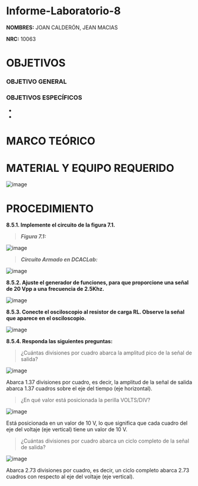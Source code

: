 # Informe-Laboratorio-8

**NOMBRES:** JOAN CALDERÓN, JEAN MACIAS

**NRC:** 10063

# **OBJETIVOS**

### **OBJETIVO GENERAL**



### **OBJETIVOS ESPECÍFICOS**

* 

*

# **MARCO TEÓRICO**

# **MATERIAL Y EQUIPO REQUERIDO**

![image](https://user-images.githubusercontent.com/116774235/219495305-5eb95d96-df85-4e1a-837d-9f8a29687fec.png)

# **PROCEDIMIENTO**

**8.5.1. Implemente el circuito de la figura 7.1.**

> ***Figura 7.1:***

![image](https://user-images.githubusercontent.com/116774235/219495734-ffc53bff-c383-44b3-8dcb-8211147f6303.png)

> ***Circuito Armado en DCACLab:***

![image](https://user-images.githubusercontent.com/116774235/219495879-6cddf051-e2d7-4755-a1d9-0f9930305e57.png)

**8.5.2. Ajuste el generador de funciones, para que proporcione una señal de 20 Vpp a una frecuencia de 2.5Khz.**

![image](https://user-images.githubusercontent.com/116774235/219496212-278780c2-8b1b-4c29-b55f-5e53d553236b.png)

**8.5.3. Conecte el osciloscopio al resistor de carga RL. Observe la señal que aparece en el osciloscopio.**

![image](https://user-images.githubusercontent.com/116774235/219500685-2ae05361-582c-433f-824e-7fec0fdaeb26.png)

**8.5.4. Responda las siguientes preguntas:**

> ¿Cuántas divisiones por cuadro abarca la amplitud pico de la señal de salida?

![image](https://user-images.githubusercontent.com/116774235/219511949-6394ac6e-4ea2-4f95-9c30-84ed2c429afd.png)

Abarca 1.37 divisiones por cuadro, es decir, la amplitud de la señal de salida abarca 1.37 cuadros sobre el eje del tiempo (eje horizontal).

> ¿En qué valor está posicionada la perilla VOLTS/DIV?

![image](https://user-images.githubusercontent.com/116774235/219510530-167fce17-df7f-47cc-9d6a-bd7959499392.png)

Está posicionada en un valor de 10 V, lo que significa que cada cuadro del eje del voltaje (eje vertical) tiene un valor de 10 V.

> ¿Cuántas divisiones por cuadro abarca un ciclo completo de la señal de salida?

![image](https://user-images.githubusercontent.com/116774235/219525949-8571357b-4a6f-4b6e-ba15-9f5a394116d5.png)

Abarca 2.73 divisiones por cuadro, es decir, un ciclo completo abarca 2.73 cuadros con respecto al eje del voltaje (eje vertical).
